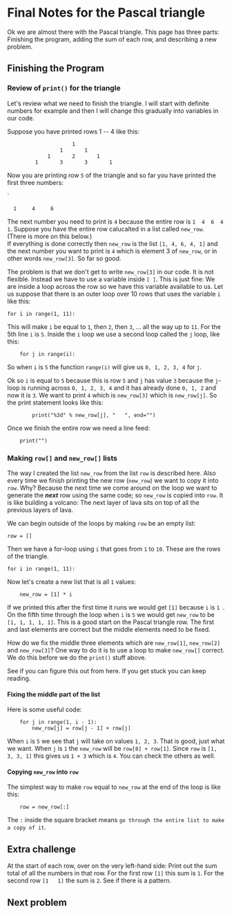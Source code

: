 # Final Notes for the Pascal triangle

Ok we are almost there with the Pascal triangle. This page has three parts: Finishing the program, adding the 
sum of each row, and describing a new problem. 

## Finishing the Program

### Review of `print()` for the triangle

Let's review what we need to finish the triangle. I will start with definite numbers for example and 
then I will change this gradually into variables in our code. 


Suppose you have printed rows 1 -- 4 like this: 


```
                     1
                 1       1
             1       2       1
         1       3       3       1 
```


Now you are printing row `5` of the triangle and so far you have printed the first three numbers:

`
```
  1     4     6
```

The next number you need to print is `4` because the entire row is `1  4  6  4  1`. Suppose you 
have the entire row calucalted in a list called `new_row`. (There is more on this below.)  
If everything is done correctly then `new_row` is the list `[1, 4, 6, 4, 1]` and the next number you want 
to print is `4` which is element 3 of `new_row`, or in other words `new_row[3]`. So far so good. 


The problem is that we don't get to write `new_row[3]` in our code. It is not flexible. Instead we have to
use a variable inside `[ ]`. This is just fine: We are inside a loop across the row so we have this variable
available to us. Let us suppose that there is an outer loop over 10 rows that uses the variable `i` like this: 


```
for i in range(1, 11):
```

This will make `i` be equal to `1`, then `2`, then `3`, ... all the way up to `11`. For the 5th line `i` is `5`.
Inside the `i` loop we use a second loop called the `j` loop, like this: 

```
    for j in range(i):
```

So when `i` is `5` the function `range(i)` will give us `0, 1, 2, 3, 4` for `j`. 


Ok so `i` is equal to `5` because this is row `5` and `j` has value `3` because the `j`-loop is running
across `0, 1, 2, 3, 4` and it has already done `0, 1, 2` and now it is `3`. We want to print `4` which is 
`new_row[3]` which is `new_row[j]`. So the print statement looks like this: 


```
        print("%3d" % new_row[j], "   ", end="")
```

Once we finish the entire row we need a line feed:

```
    print("")
```

### Making `row[]` and `new_row[]` lists 


The way I created the list `new_row` from the list `row` is described here. Also every time we finish printing
the new row (`new_row`) we want to copy it into `row`. Why? Because the next time we come around on the loop we
want to generate the ***next*** row using the same code; so `new_row` is copied into `row`. It is like building a volcano:
The next layer of lava sits on top of all the previous layers of lava. 


We can begin outside of the loops by making `row` be an empty list:


```
row = []
```

Then we have a for-loop using `i` that goes from `1` to `10`. These are the rows of the triangle.


```
for i in range(1, 11):
```


Now let's create a new list that is all `1` values: 


```
    new_row = [1] * i
```

If we printed this after the first time it runs we would get `[1]` because `i` is `1 `. 
On the fifth time through the loop when `i` is `5` we would get `new_row` to be 
`[1, 1, 1, 1, 1]`. This is a good start on the Pascal triangle row. The first and last elements
are correct but the middle elements need to be fixed.  


How do we fix the middle three elements which are `new_row[1]`, `new_row[2]` and `new_row[3]`? 
One way to do it is to use a loop to make `new_row[]` correct. We do this before we do the 
`print()` stuff above. 


See if you can figure this out from here. If you get stuck you can keep reading.


#### Fixing the middle part of the list


Here is some useful code:


```
    for j in range(1, i - 1):
        new_row[j] = row[j - 1] + row[j]
```

When `i` is `5` we see that `j` will take on values `1, 2, 3`. That is good, just what we want. 
When `j` is `1` the `new_row` will be `row[0] + row[1]`. Since `row` is `[1, 3, 3, 1]` this gives
us `1 + 3` which is `4`. You can check the others as well. 


#### Copying `new_row` into `row`


The simplest way to make `row` equal to `new_row` at the end of the loop is like this: 

```
    row = new_row[:]
```

The `:` inside the square bracket means `go through the entire list to make a copy of it`. 


## Extra challenge


At the start of each row, over on the very left-hand side: Print out the sum total of all the numbers
in that row. For the first row `[1]` this sum is `1`. For the second row `[1   1]` the sum is `2`. See 
if there is a pattern.


## Next problem





